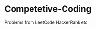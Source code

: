 # Competetive-Coding
Problems from LeetCode HackerRank etc

<!-- BLOG-POST-LIST:START -->
<!-- BLOG-POST-LIST:END -->
